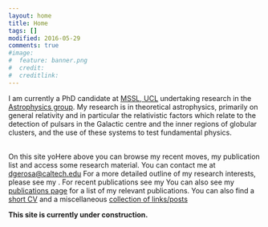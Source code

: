 ```yaml
---
layout: home
title: Home
tags: []
modified: 2016-05-29
comments: true
#image:
#  feature: banner.png
#  credit:
#  creditlink:
---
```


I am currently a PhD candidate at [MSSL, UCL](http://www.ucl.ac.uk/mssl) undertaking research in the [Astrophysics group](http://www.ucl.ac.uk/mssl/astro). My research is in theoretical astrophysics, primarily on general relativity and in particular the relativistic factors which relate to the detection of pulsars in the Galactic centre and the inner regions of globular clusters, and the use of these systems to test fundamental physics. <br> <br>

On this site yoHere above you can browse my recent moves, my publication list and access some research material. You can contact me at dgerosa@caltech.edu
For a more detailed outline of my research interests, please see my . For recent publications see my You can also see my [publications page](http://www.ucl.ac.uk/mssl) for a list of my relevant publications. You can also find a [short CV](http://www.ucl.ac.uk/mssl) and a miscellaneous [collection of links/posts](http://www.ucl.ac.uk/mssl)

**This site is currently under construction.**
